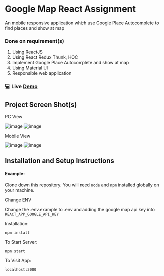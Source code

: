 # Google Map React Assignment

An mobile responsive application which use Google Place Autocomplete to find places and show at map

### Done on requirement(s)
1. Using ReactJS
2. Using React Redux Thunk, HOC
3. Implement Google Place Autocomplete and show at map
4. Using Material UI
5. Responsible web application

### 💻 Live [Demo](https://google-map-react-assignment.netlify.app/)

## Project Screen Shot(s)

PC View

![image](https://github.com/JimmyGithub007/google-map-react-assignment/assets/47911072/cb4ccd50-d5d3-4785-83c1-76aa6b86d990)
![image](https://github.com/JimmyGithub007/google-map-react-assignment/assets/47911072/00e96a36-5acb-447d-81a1-ca78d36d6e59)

Mobile View

![image](https://github.com/JimmyGithub007/google-map-react-assignment/assets/47911072/d703b569-14bf-4d23-bc6e-72d7a94a1512)
![image](https://github.com/JimmyGithub007/google-map-react-assignment/assets/47911072/7ca7ebcc-bb42-4f78-b472-b84fc62621f1)

## Installation and Setup Instructions

#### Example:  

Clone down this repository. You will need `node` and `npm` installed globally on your machine.  

Change ENV

Change the .env.example to .env and adding the google map api key into `REACT_APP_GOOGLE_API_KEY`

Installation:

`npm install`  

To Start Server:

`npm start`

To Visit App:

`localhost:3000`
